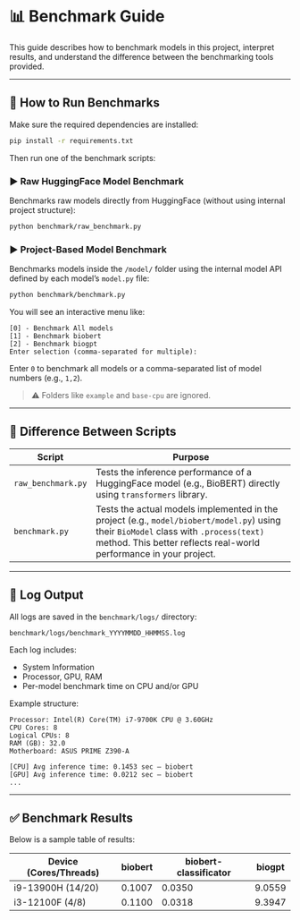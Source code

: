 # 📊 Benchmark Guide

This guide describes how to benchmark models in this project, interpret results, and understand the difference between the benchmarking tools provided.

---

## 🚀 How to Run Benchmarks

Make sure the required dependencies are installed:

```bash
pip install -r requirements.txt
```

Then run one of the benchmark scripts:

### ▶️ Raw HuggingFace Model Benchmark

Benchmarks raw models directly from HuggingFace (without using internal project structure):

```bash
python benchmark/raw_benchmark.py
```

### ▶️ Project-Based Model Benchmark

Benchmarks models inside the `/model/` folder using the internal model API defined by each model’s `model.py` file:

```bash
python benchmark/benchmark.py
```

You will see an interactive menu like:

```
[0] - Benchmark All models  
[1] - Benchmark biobert  
[2] - Benchmark biogpt  
Enter selection (comma-separated for multiple): 
```

Enter `0` to benchmark all models or a comma-separated list of model numbers (e.g., `1,2`).

> ⚠️ Folders like `example` and `base-cpu` are ignored.

---

## 🧠 Difference Between Scripts

| Script | Purpose |
|--------|---------|
| `raw_benchmark.py` | Tests the inference performance of a HuggingFace model (e.g., BioBERT) directly using `transformers` library. |
| `benchmark.py` | Tests the actual models implemented in the project (e.g., `model/biobert/model.py`) using their `BioModel` class with `.process(text)` method. This better reflects real-world performance in your project. |

---

## 📂 Log Output

All logs are saved in the `benchmark/logs/` directory:

```
benchmark/logs/benchmark_YYYYMMDD_HHMMSS.log
```

Each log includes:

- System Information
- Processor, GPU, RAM
- Per-model benchmark time on CPU and/or GPU

Example structure:

```
Processor: Intel(R) Core(TM) i7-9700K CPU @ 3.60GHz
CPU Cores: 8
Logical CPUs: 8
RAM (GB): 32.0
Motherboard: ASUS PRIME Z390-A

[CPU] Avg inference time: 0.1453 sec — biobert  
[GPU] Avg inference time: 0.0212 sec — biobert  
...
```

---

## ✅ Benchmark Results

Below is a sample table of results:

| Device (Cores/Threads) | biobert | biobert-classificator | biogpt |
|------------------|--------|--------|--------|
| i9-13900H (14/20)| 0.1007 | 0.0350 | 9.0559 |
| i3-12100F (4/8)  | 0.1100 | 0.0318 | 9.3947 |